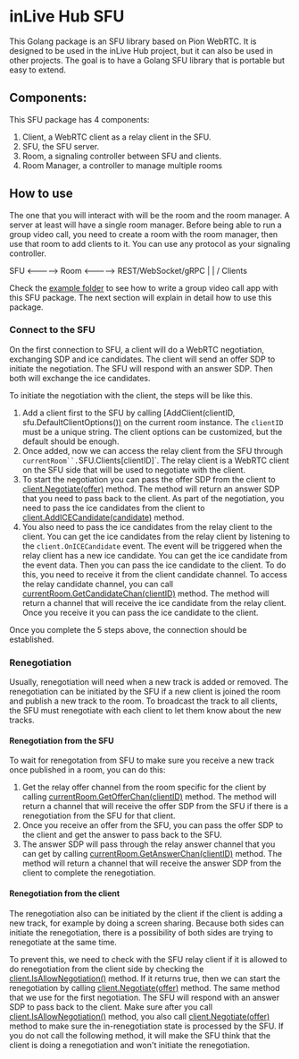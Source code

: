 # inLive Hub SFU

This Golang package is an SFU library based on Pion WebRTC. It is designed to be used in the inLive Hub project, but it can also be used in other projects. The goal is to have a Golang SFU library that is portable but easy to extend.

## Components:
This SFU package has 4 components:

1. Client, a WebRTC client as a relay client in the SFU.
2. SFU, the SFU server.
3. Room, a signaling controller between SFU and clients.
4. Room Manager, a controller to manage multiple rooms

## How to use
The one that you will interact with will be the room and the room manager. A server at least will have a single room manager. Before being able to run a group video call, you need to create a room with the room manager, then use that room to add clients to it. You can use any protocol as your signaling controller. 

SFU <-----> Room <-----> REST/WebSocket/gRPC
 |
 |
 \/
 Clients

 Check the [example folder](./examples/) to see how to write a group video call app with this SFU package. The next section will explain in detail how to use this package.


### Connect to the SFU
On the first connection to SFU, a client will do a WebRTC negotiation, exchanging SDP and ice candidates. The client will send an offer SDP to initiate the negotiation. The SFU will respond with an answer SDP. Then both will exchange the ice candidates. 

To initiate the negotiation with the client, the steps will be like this.
1. Add a client first to the SFU by calling [AddClient(clientID, sfu.DefaultClientOptions()[)](./room.go#L133) on the current room instance. The `clientID` must be a unique string. The client options can be customized, but the default should be enough.
2. Once added, now we can access the relay client from the SFU through `currentRoom``.`SFU.Clients[clientID]`. The relay client is a WebRTC client on the SFU side that will be used to negotiate with the client.
3. To start the negotiation you can pass the offer SDP from the client to [client.Negotiate(offer)](./client.go#L113) method. The method will return an answer SDP that you need to pass back to the client.
As part of the negotiation, you need to pass the ice candidates from the client to [client.AddICECandidate(candidate)](./client.go#L353) method. 
5. You also need to pass the ice candidates from the relay client to the client. You can get the ice candidates from the relay client by listening to the `client.OnICECandidate` event. The event will be triggered when the relay client has a new ice candidate. You can get the ice candidate from the event data. Then you can pass the ice candidate to the client. To do this, you need to receive it from the client candidate channel. To access the relay candidate channel, you can call [currentRoom.GetCandidateChan(clientID)](./room.go#L267) method. The method will return a channel that will receive the ice candidate from the relay client. Once you receive it you can pass the ice candidate to the client.

Once you complete the 5 steps above, the connection should be established.

### Renegotiation
Usually, renegotiation will need when a new track is added or removed. The renegotiation can be initiated by the SFU if a new client is joined the room and publish a new track to the room. To broadcast the track to all clients, the SFU must renegotiate with each client to let them know about the new tracks. 

#### Renegotiation from the SFU
To wait for renegotation from SFU to make sure you receive a new track once published in a room, you can do this:
1. Get the relay offer channel from the room specific for the client by calling [currentRoom.GetOfferChan(clientID)](./room.go#L258) method. The method will return a channel that will receive the offer SDP from the SFU if there is a renegotiation from the SFU for that client.
2. Once you receive an offer from the SFU, you can pass the offer SDP to the client and get the answer to pass back to the SFU. 
3. The answer SDP will pass through the relay answer channel that you can get by calling [currentRoom.GetAnswerChan(clientID)](./room.go#L249) method. The method will return a channel that will receive the answer SDP from the client to complete the renegotiation.

#### Renegotiation from the client
The renegotiation also can be initiated by the client if the client is adding a new track, for example by doing a screen sharing. Because both sides can initiate the renegotiation, there is a possibility of both sides are trying to renegotiate at the same time. 

To prevent this, we need to check with the SFU relay client if it is allowed to do renegotiation from the client side by checking the [client.IsAllowNegotiation()](./client.go#L103) method. If it returns true, then we can start the renegotiation by calling [client.Negotiate(offer)](./client.go#L113) method. The same method that we use for the first negotiation. The SFU will respond with an answer SDP to pass back to the client. Make sure after you call [client.IsAllowNegotiation()](./client.go#L1o3) method, you also call [client.Negotiate(offer)](./client.go#L113) method to make sure the in-renegotiation state is processed by the SFU. If you do not call the following method, it will make the SFU think that the client is doing a renegotiation and won't initiate the renegotiation.
